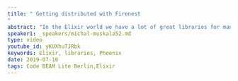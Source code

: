 ```yaml
---
title: " Getting distributed with Firenest
"
abstract: "In the Elixir world we have a lot of great libraries for many things - ExUnit for testing, Plug for web and Phoenix for realtime communication to name a few. Unfortunately, when it comes to distributed systems, it's a bit of a wild west with many small, competing solutions of varied quality..."
speaker1: _speakers/michal-muskala52.md
type: video
youtube_id: yKUXhuTJRbk
keywords: Elixir, libraries, Phoenix
date: 2019-07-18
tags: Code BEAM Lite Berlin,Elixir
---
```


